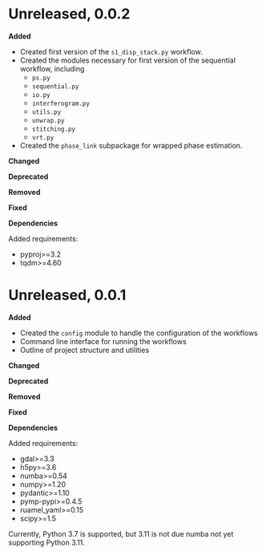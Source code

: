 # Unreleased, 0.0.2

**Added**

- Created first version of the `s1_disp_stack.py` workflow.
- Created the modules necessary for first version of the sequential workflow, including
    - `ps.py`
    - `sequential.py`
    - `io.py`
    - `interferogram.py`
    - `utils.py`
    - `unwrap.py`
    - `stitching.py`
    - `vrt.py`
- Created the `phase_link` subpackage for wrapped phase estimation.

**Changed**

**Deprecated**

**Removed**

**Fixed**

**Dependencies**

Added requirements:

- pyproj>=3.2
- tqdm>=4.60


# Unreleased, 0.0.1

**Added**

- Created the `config` module to handle the configuration of the workflows
- Command line interface for running the workflows
- Outline of project structure and utilities

**Changed**

**Deprecated**

**Removed**

**Fixed**

**Dependencies**

Added requirements:

- gdal>=3.3
- h5py>=3.6
- numba>=0.54
- numpy>=1.20
- pydantic>=1.10
- pymp-pypi>=0.4.5
- ruamel_yaml>=0.15
- scipy>=1.5

Currently, Python 3.7 is supported, but 3.11 is not due numba not yet supporting Python 3.11.
